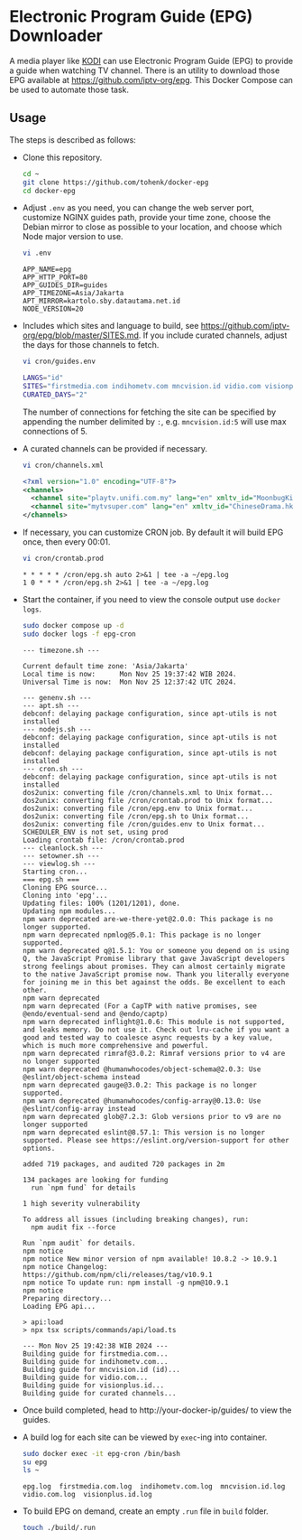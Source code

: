 # Electronic Program Guide (EPG) Downloader

A media player like [KODI](https://kodi.tv) can use Electronic Program Guide
(EPG) to provide a guide when watching TV channel. There is an utility to
download those EPG available at https://github.com/iptv-org/epg. This Docker
Compose can be used to automate those task.

## Usage

The steps is described as follows:

* Clone this repository.

  ```sh
  cd ~
  git clone https://github.com/tohenk/docker-epg
  cd docker-epg
  ```

* Adjust `.env` as you need, you can change the web server port, customize NGINX guides path,
  provide your time zone,  choose the Debian mirror to close as possible to your location,
  and choose which Node major version to use.

  ```sh
  vi .env
  ```

  ```
  APP_NAME=epg
  APP_HTTP_PORT=80
  APP_GUIDES_DIR=guides
  APP_TIMEZONE=Asia/Jakarta
  APT_MIRROR=kartolo.sby.datautama.net.id
  NODE_VERSION=20
  ```

* Includes which sites and language to build, see https://github.com/iptv-org/epg/blob/master/SITES.md.
  If you include curated channels, adjust the days for those channels to fetch.

  ```sh
  vi cron/guides.env
  ```

  ```sh
  LANGS="id"
  SITES="firstmedia.com indihometv.com mncvision.id vidio.com visionplus.id"
  CURATED_DAYS="2"
  ```

  The number of connections for fetching the site can be specified by appending the number delimited by `:`,
  e.g. `mncvision.id:5` will use max connections of 5.

* A curated channels can be provided if necessary.

  ```sh
  vi cron/channels.xml
  ```

  ```xml
  <?xml version="1.0" encoding="UTF-8"?>
  <channels>
    <channel site="playtv.unifi.com.my" lang="en" xmltv_id="MoonbugKids.uk" site_id="59924306">Moonbug</channel>
    <channel site="mytvsuper.com" lang="en" xmltv_id="ChineseDrama.hk" site_id="CDR3">Chinese Drama</channel>
  </channels>
  ```

* If necessary, you can customize CRON job. By default it will build EPG once, then every 00:01.

  ```sh
  vi cron/crontab.prod
  ```

  ```
  * * * * * /cron/epg.sh auto 2>&1 | tee -a ~/epg.log
  1 0 * * * /cron/epg.sh 2>&1 | tee -a ~/epg.log
  ```

* Start the container, if you need to view the console output use `docker logs`.

  ```sh
  sudo docker compose up -d
  sudo docker logs -f epg-cron
  ```

  ```
  --- timezone.sh ---

  Current default time zone: 'Asia/Jakarta'
  Local time is now:      Mon Nov 25 19:37:42 WIB 2024.
  Universal Time is now:  Mon Nov 25 12:37:42 UTC 2024.

  --- genenv.sh ---
  --- apt.sh ---
  debconf: delaying package configuration, since apt-utils is not installed
  --- nodejs.sh ---
  debconf: delaying package configuration, since apt-utils is not installed
  debconf: delaying package configuration, since apt-utils is not installed
  --- cron.sh ---
  debconf: delaying package configuration, since apt-utils is not installed
  dos2unix: converting file /cron/channels.xml to Unix format...
  dos2unix: converting file /cron/crontab.prod to Unix format...
  dos2unix: converting file /cron/epg.env to Unix format...
  dos2unix: converting file /cron/epg.sh to Unix format...
  dos2unix: converting file /cron/guides.env to Unix format...
  SCHEDULER_ENV is not set, using prod
  Loading crontab file: /cron/crontab.prod
  --- cleanlock.sh ---
  --- setowner.sh ---
  --- viewlog.sh ---
  Starting cron...
  === epg.sh ===
  Cloning EPG source...
  Cloning into 'epg'...
  Updating files: 100% (1201/1201), done.
  Updating npm modules...
  npm warn deprecated are-we-there-yet@2.0.0: This package is no longer supported.
  npm warn deprecated npmlog@5.0.1: This package is no longer supported.
  npm warn deprecated q@1.5.1: You or someone you depend on is using Q, the JavaScript Promise library that gave JavaScript developers strong feelings about promises. They can almost certainly migrate to the native JavaScript promise now. Thank you literally everyone for joining me in this bet against the odds. Be excellent to each other.
  npm warn deprecated
  npm warn deprecated (For a CapTP with native promises, see @endo/eventual-send and @endo/captp)
  npm warn deprecated inflight@1.0.6: This module is not supported, and leaks memory. Do not use it. Check out lru-cache if you want a good and tested way to coalesce async requests by a key value, which is much more comprehensive and powerful.
  npm warn deprecated rimraf@3.0.2: Rimraf versions prior to v4 are no longer supported
  npm warn deprecated @humanwhocodes/object-schema@2.0.3: Use @eslint/object-schema instead
  npm warn deprecated gauge@3.0.2: This package is no longer supported.
  npm warn deprecated @humanwhocodes/config-array@0.13.0: Use @eslint/config-array instead
  npm warn deprecated glob@7.2.3: Glob versions prior to v9 are no longer supported
  npm warn deprecated eslint@8.57.1: This version is no longer supported. Please see https://eslint.org/version-support for other options.

  added 719 packages, and audited 720 packages in 2m

  134 packages are looking for funding
    run `npm fund` for details

  1 high severity vulnerability

  To address all issues (including breaking changes), run:
    npm audit fix --force

  Run `npm audit` for details.
  npm notice
  npm notice New minor version of npm available! 10.8.2 -> 10.9.1
  npm notice Changelog: https://github.com/npm/cli/releases/tag/v10.9.1
  npm notice To update run: npm install -g npm@10.9.1
  npm notice
  Preparing directory...
  Loading EPG api...

  > api:load
  > npx tsx scripts/commands/api/load.ts

  --- Mon Nov 25 19:42:38 WIB 2024 ---
  Building guide for firstmedia.com...
  Building guide for indihometv.com...
  Building guide for mncvision.id (id)...
  Building guide for vidio.com...
  Building guide for visionplus.id...
  Building guide for curated channels...
  ```

* Once build completed, head to http://your-docker-ip/guides/ to view the guides.

* A build log for each site can be viewed by `exec`-ing into container.

  ```sh
  sudo docker exec -it epg-cron /bin/bash
  su epg
  ls ~
  ```

  ```
  epg.log  firstmedia.com.log  indihometv.com.log  mncvision.id.log  vidio.com.log  visionplus.id.log
  ```

* To build EPG on demand, create an empty `.run` file in `build` folder.

  ```sh
  touch ./build/.run
  ```